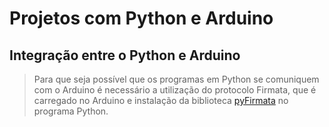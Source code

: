 # Projetos com Python e Arduino

## Integração entre o Python e Arduino
> Para que seja possível que os programas em Python se comuniquem com o Arduino é necessário a utilização do protocolo Firmata, que é carregado no Arduino e instalação da biblioteca [pyFirmata](https://pypi.org/project/pyFirmata/) no programa Python.

